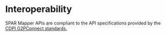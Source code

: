 # Interoperability

SPAR Mapper APIs are compliant to the API specifications provided by the [CDPI G2PConnect standards.](https://g2p-connect.github.io/specs/release/html/mapper\_core\_api\_v1.0.0.html)
